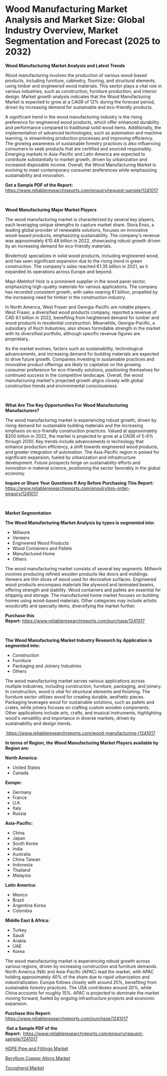 <p><h1>Wood Manufacturing Market Analysis and Market Size: Global Industry Overview, Market Segmentation and Forecast (2025 to 2032)</h1></p><p><strong>Wood Manufacturing Market Analysis and Latest Trends</strong></p>
<p><p>Wood manufacturing involves the production of various wood-based products, including furniture, cabinetry, flooring, and structural elements, using timber and engineered wood materials. This sector plays a vital role in various industries, such as construction, furniture production, and interior design. Market growth analysis indicates that the Wood Manufacturing Market is expected to grow at a CAGR of 12% during the forecast period, driven by increasing demand for sustainable and eco-friendly products.</p><p>A significant trend in the wood manufacturing industry is the rising preference for engineered wood products, which offer enhanced durability and performance compared to traditional solid wood items. Additionally, the implementation of advanced technologies, such as automation and machine learning, is streamlining production processes and improving efficiency. The growing awareness of sustainable forestry practices is also influencing consumers to seek products that are certified and sourced responsibly. Emerging markets in Asia-Pacific and Latin America are expected to contribute substantially to market growth, driven by urbanization and increased disposable income. Overall, the Wood Manufacturing Market is evolving to meet contemporary consumer preferences while emphasizing sustainability and innovation.</p></p>
<p><strong>Get a Sample PDF of the Report:&nbsp;</strong> <a href="https://www.reliableresearchreports.com/enquiry/request-sample/1241017?utm_campaign=83&utm_medium=2&utm_source=Github&utm_content=ia&utm_term=30012025&utm_id=wood-manufacturing">https://www.reliableresearchreports.com/enquiry/request-sample/1241017</a></p>
<p>&nbsp;</p>
<p><strong>Wood Manufacturing Major Market Players</strong></p>
<p><p>The wood manufacturing market is characterized by several key players, each leveraging unique strengths to capture market share. Stora Enso, a leading global provider of renewable solutions, focuses on innovative wood-based products, emphasizing sustainability. The company's revenue was approximately €10.48 billion in 2022, showcasing robust growth driven by an increasing demand for eco-friendly materials.</p><p>Binderholz specializes in solid wood products, including engineered wood, and has seen significant expansion due to the rising trend in green construction. The company's sales reached €1.35 billion in 2021, as it expanded its operations across Europe and beyond. </p><p>Mayr-Melnhof Holz is a prominent supplier in the wood panel sector, emphasizing high-quality materials for various applications. The company has recorded consistent growth, with sales nearing €1 billion, propelled by the increasing need for timber in the construction industry.</p><p>In North America, West Fraser and Georgia-Pacific are notable players. West Fraser, a diversified wood products company, reported a revenue of CAD 6.1 billion in 2022, benefiting from heightened demand for lumber and wood products in residential construction. Meanwhile, Georgia-Pacific, a subsidiary of Koch Industries, also shows formidable strength in the market with its diversified portfolio, although specific revenue figures are proprietary.</p><p>As the market evolves, factors such as sustainability, technological advancements, and increasing demand for building materials are expected to drive future growth. Companies investing in sustainable practices and innovative product offerings are likely to capitalize on the growing consumer preference for eco-friendly solutions, positioning themselves for continued success in the competitive landscape. Overall, the wood manufacturing market's projected growth aligns closely with global construction trends and environmental consciousness.</p></p>
<p>&nbsp;</p>
<p><strong>What Are The Key Opportunities For Wood Manufacturing Manufacturers?</strong></p>
<p><p>The wood manufacturing market is experiencing robust growth, driven by rising demand for sustainable building materials and the increasing emphasis on eco-friendly construction practices. Valued at approximately $200 billion in 2022, the market is projected to grow at a CAGR of 5-6% through 2030. Key trends include advancements in technology that enhance production efficiency, a shift towards engineered wood products, and greater integration of automation. The Asia-Pacific region is poised for significant expansion, fueled by urbanization and infrastructure development. Future prospects hinge on sustainability efforts and innovation in material science, positioning the sector favorably in the global economy.</p></p>
<p><strong>Inquire or Share Your Questions If Any Before Purchasing This Report:</strong> <a href="https://www.reliableresearchreports.com/enquiry/pre-order-enquiry/1241017?utm_campaign=83&utm_medium=2&utm_source=Github&utm_content=ia&utm_term=30012025&utm_id=wood-manufacturing">https://www.reliableresearchreports.com/enquiry/pre-order-enquiry/1241017</a></p>
<p>&nbsp;</p>
<p><strong>Market Segmentation</strong></p>
<p><strong>The Wood Manufacturing Market Analysis by types is segmented into:</strong></p>
<p><ul><li>Millwork</li><li>Veneers</li><li>Engineered Wood Products</li><li>Wood Containers and Pallets</li><li>Manufactured Home</li><li>Others</li></ul></p>
<p><p>The wood manufacturing market consists of several key segments. Millwork involves producing refined wooden products like doors and moldings. Veneers are thin slices of wood used for decorative surfaces. Engineered wood products encompass materials like plywood and laminated beams, offering strength and stability. Wood containers and pallets are essential for shipping and storage. The manufactured home market focuses on building homes using wood-based materials. Other categories may include artistic woodcrafts and specialty items, diversifying the market further.</p></p>
<p><strong>Purchase this Report:&nbsp;</strong><a href="https://www.reliableresearchreports.com/purchase/1241017?utm_campaign=83&utm_medium=2&utm_source=Github&utm_content=ia&utm_term=30012025&utm_id=wood-manufacturing">https://www.reliableresearchreports.com/purchase/1241017</a></p>
<p>&nbsp;</p>
<p><strong>The Wood Manufacturing Market Industry Research by Application is segmented into:</strong></p>
<p><ul><li>Construction</li><li>Furniture</li><li>Packaging and Joinery Industries</li><li>Others</li></ul></p>
<p><p>The wood manufacturing market serves various applications across multiple industries, including construction, furniture, packaging, and joinery. In construction, wood is vital for structural elements and finishing. The furniture sector utilizes wood for creating durable, aesthetic pieces. Packaging leverages wood for sustainable solutions, such as pallets and crates, while joinery focuses on crafting custom wooden components. Other applications include arts, crafts, and musical instruments, highlighting wood's versatility and importance in diverse markets, driven by sustainability and design trends.</p></p>
<p><a href="https://www.reliableresearchreports.com/wood-manufacturing-r1241017?utm_campaign=83&utm_medium=2&utm_source=Github&utm_content=ia&utm_term=30012025&utm_id=wood-manufacturing">&nbsp;https://www.reliableresearchreports.com/wood-manufacturing-r1241017</a></p>
<p><strong>In terms of Region, the Wood Manufacturing Market Players available by Region are:</strong></p>
<p>
    <p> <strong> North America: </strong>
        <ul>
            <li>United States</li>
            <li>Canada</li>
        </ul>
        </p> 
    <p> <strong> Europe: </strong>
        <ul>
            <li>Germany</li>
            <li>France</li>
            <li>U.K.</li>
            <li>Italy</li>
            <li>Russia</li>
        </ul>
        </p> 
    <p> <strong> Asia-Pacific: </strong>
        <ul>
            <li>China</li>
            <li>Japan</li>
            <li>South Korea</li>
            <li>India</li>
            <li>Australia</li>
            <li>China Taiwan</li>
            <li>Indonesia</li>
            <li>Thailand</li>
            <li>Malaysia</li>
        </ul>
        </p> 
    <p> <strong> Latin America: </strong>
        <ul>
            <li>Mexico</li>
            <li>Brazil</li>
            <li>Argentina Korea</li>
            <li>Colombia</li>
        </ul>
        </p> 
    <p> <strong> Middle East & Africa: </strong>
        <ul>
            <li>Turkey</li>
            <li>Saudi</li>
            <li>Arabia</li>
            <li>UAE</li>
            <li>Korea</li>
        </ul>
    </p>
    </p>
<p><p>The wood manufacturing market is experiencing robust growth across various regions, driven by increasing construction and furniture demands. North America (NA) and Asia-Pacific (APAC) lead the market, with APAC holding approximately 40% of the share due to rapid urbanization and industrialization. Europe follows closely with around 25%, benefiting from sustainable forestry practices. The USA contributes around 20%, while China accounts for roughly 15%. APAC is projected to dominate the market moving forward, fueled by ongoing infrastructure projects and economic expansion.</p></p>
<p><strong>Purchase this Report: </strong><a href="https://www.reliableresearchreports.com/purchase/1241017?utm_campaign=83&utm_medium=2&utm_source=Github&utm_content=ia&utm_term=30012025&utm_id=wood-manufacturing">https://www.reliableresearchreports.com/purchase/1241017</a></p>
<p>&nbsp;<strong>Get a Sample PDF of the Report:&nbsp;&nbsp;</strong><a href="https://www.reliableresearchreports.com/enquiry/request-sample/1241017?utm_campaign=83&utm_medium=2&utm_source=Github&utm_content=ia&utm_term=30012025&utm_id=wood-manufacturing">https://www.reliableresearchreports.com/enquiry/request-sample/1241017</a></p>
<p><strong></strong></p>
<p><p><a href="https://github.com/ashepherd82/Market-Research-Report-List-6/blob/main/hdpe-pipe-and-fittings-market.md?utm_campaign=83&utm_medium=2&utm_source=Github&utm_content=ia&utm_term=30012025&utm_id=wood-manufacturing">HDPE Pipe and Fittings Market</a></p><p><a href="https://github.com/iceknahomi/Market-Research-Report-List-1/blob/main/beryllium-copper-alloys-market.md?utm_campaign=83&utm_medium=2&utm_source=Github&utm_content=ia&utm_term=30012025&utm_id=wood-manufacturing">Beryllium Copper Alloys Market</a></p><p><a href="https://github.com/tamvrosiya/Market-Research-Report-List-6/blob/main/tocopherol-market.md?utm_campaign=83&utm_medium=2&utm_source=Github&utm_content=ia&utm_term=30012025&utm_id=wood-manufacturing">Tocopherol Market</a></p></p>